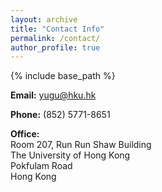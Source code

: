 ```yaml
---
layout: archive
title: "Contact Info"
permalink: /contact/
author_profile: true
---
```


{% include base_path %}

**Email:** yugu@hku.hk

**Phone:** (852) 5771-8651

**Office:**<br>
Room 207, Run Run Shaw Building<br>
The University of Hong Kong<br>
Pokfulam Road<br>
Hong Kong<br>
